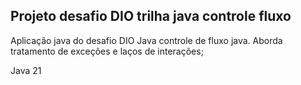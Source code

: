 ## Projeto desafio DIO trilha java controle fluxo

Aplicação java do desafio DIO Java controle de fluxo java. Aborda tratamento de exceções e laços de interações; 

Java 21